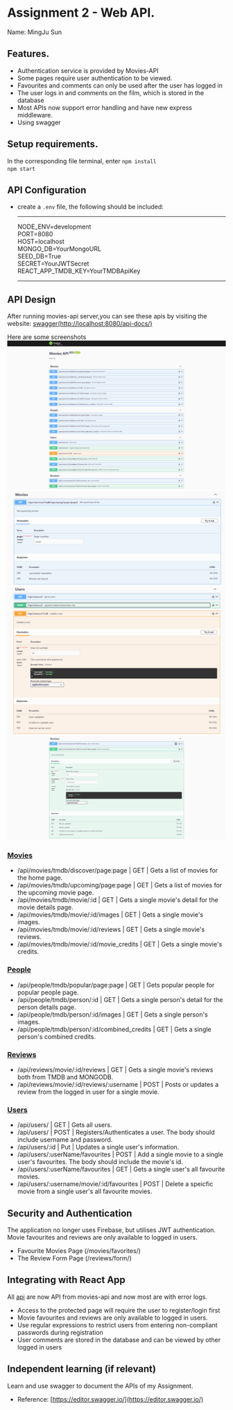 # Assignment 2 - Web API.

Name: MingJu Sun

## Features.

+ Authentication service is provided by Movies-API
+ Some pages require user authentication to be viewed.
+ Favourites and comments can only be used after the user has logged in
+ The user logs in and comments on the film, which is stored in the database
+ Most APIs now support error handling and have new express middleware.
+ Using swagger
## Setup requirements.
In the corresponding file terminal, enter
`npm install`  
`npm start`  

## API Configuration

 + create a `.env` file, the following should be included:
    ______________________
    NODE_ENV=development  
    PORT=8080   
    HOST=localhost  
    MONGO_DB=YourMongoURL  
    SEED_DB=True  
    SECRET=YourJWTSecret  
    REACT_APP_TMDB_KEY=YourTMDBApiKey  
    ______________________

## API Design  

After running movies-api server,you can see these apis by visiting the website:  [swagger(http://localhost:8080/api-docs/)](http://localhost:8080/api-docs/)

Here are some screenshots
![simg1](screenshot/Swagger-01.png)
![simg2](screenshot/Swagger-02.png)
![simg3](screenshot/Swagger-03.png)
![simg4](screenshot/Swagger-04.png)

### [Movies](movies-api/api/movies/index.js)  
+ /api/movies/tmdb/discover/page:page | GET | Gets a list of movies for the home page.  
+ /api/movies/tmdb/upcoming/page:page | GET | Gets a list of movies for the upcoming movie page.   
+ /api/movies/tmdb/movie/:id | GET | Gets a single movie's detail for the movie details page.  
+ /api/movies/tmdb/movie/:id/images | GET | Gets a single movie's images.  
+ /api/movies/tmdb/movie/:id/reviews | GET | Gets a single movie's reviews.  
+ /api/movies/tmdb/movie/:id/movie_credits | GET | Gets a single movie's credits.  

### [People](movies-api/api/people/index.js)  
+ /api/people/tmdb/popular/page:page | GET | Gets popular people for popular people page.  
+ /api/people/tmdb/person/:id | GET | Gets a single person's detail for the person details page.  
+ /api/people/tmdb/person/:id/images | GET | Gets a single person's images.  
+ /api/people/tmdb/person/:id/combined_credits | GET | Gets a single person's combined credits.  


### [Reviews](movies-api/api/reviews/index.js)    
+ /api/reviews/movie/:id/reviews | GET | Gets a single movie's reviews both from TMDB and MONGODB.  
+ /api/reviews/movie/:id/reviews/:username | POST | Posts or updates a review from the logged in user for a single movie.  

### [Users](movies-api/api/users/index.js)  
+ /api/users/ | GET | Gets all users.  
+ /api/users/ | POST | Registers/Authenticates a user. The body should include username and password.  
+ /api/users/:id | Put | Updates a single user's information.  
+ /api/users/:userName/favourites | POST | Add a single movie to a single user's favourites. The body should include the movie's id.
+ /api/users/:userName/favourites | GET | Gets a single user's all favourite movies.  
+ /api/users/:username/movie/:id/favourites | POST | Delete a speicfic movie from a single user's all favourite movies.

## Security and Authentication

The application no longer uses Firebase, but utilises JWT authentication. Movie favourites and reviews are only available to logged in users. 
+ Favourite Movies Page (/movies/favorites/)
+ The Review Form Page (/reviews/form/)

## Integrating with React App

All [api](#api-design) are now API from movies-api and now most are with error logs.  
+ Access to the protected page will require the user to register/login first 
+ Movie favourites and reviews are only available to logged in users.   
+ Use regular expressions to restrict users from entering non-compliant passwords during registration 
+ User comments are stored in the database and can be viewed by other logged in users 

## Independent learning (if relevant)

Learn and use swagger to document the APIs of my Assignment.
+ Reference: [https://editor.swagger.io/](https://editor.swagger.io/)  